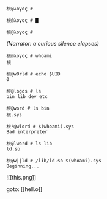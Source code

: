 ```
根@λογος # 
```

```
根@λoγος # █
```

```
根@λογος # 
```

_(Narrator: a curious silence elapses)_

```
根@λoγoς # whoami
根
```

```
根@w0rld # echo $UID
0
```

```
根@logos # ls
bin lib dev etc
```

```
根@word # ls bin
根.sys
```

```
根²@wlord # $(whoami).sys
Bad interpreter
```

```
根@lword # ls lib
ld.so
```

```
根@w||ld # /lib/ld.so $(whoami).sys
Beginning...
```
![[this.png]]

goto: [[hell.o]]